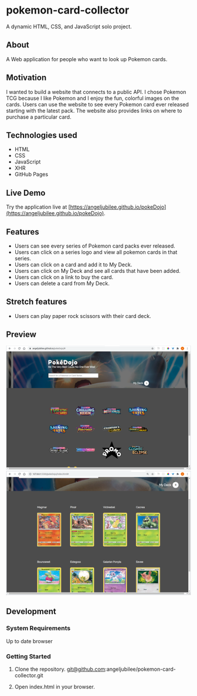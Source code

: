 # pokemon-card-collector

A dynamic HTML, CSS, and JavaScript solo project.

## About

A Web application for people who want to look up Pokemon cards.

## Motivation

I wanted to build a website that connects to a public API.  I chose Pokemon TCG
because I like Pokemon and I enjoy the fun, colorful images on the cards.  Users
can use the website to see every Pokemon card ever released starting with the
latest pack.  The website also provides links on where to purchase a particular
card.

## Technologies used

- HTML
- CSS
- JavaScript
- XHR
- GitHub Pages

## Live Demo

Try the application live at [https://angeljubilee.github.io/pokeDojo](https://angeljubilee.github.io/pokeDojo).

## Features

- Users can see every series of Pokemon card packs ever released.
- Users can click on a series logo and view all pokemon cards in that series.
- Users can click on a card and add it to My Deck.
- Users can click on My Deck and see all cards that have been added.
- Users can click on a link to buy the card.
- Users can delete a card from My Deck.

## Stretch features

- Users can play paper rock scissors with their card deck.

## Preview

![SGT React](images/pokeDojo1.png)
![SGT React](images/pokeDojo2.png)

## Development

### System Requirements

Up to date browser

### Getting Started

1.  Clone the repository.
    git@github.com:angeljubilee/pokemon-card-collector.git

2.  Open index.html in your browser.
